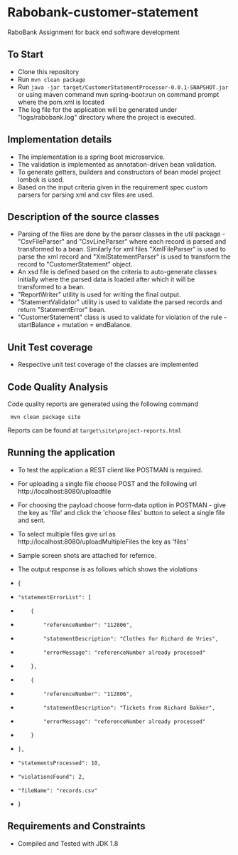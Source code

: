 # Rabobank-customer-statement
RaboBank Assignment for back end software development

## To Start

  * Clone this repository
  * Run `mvn clean package`
  * Run `java -jar target/CustomerStatementProcessor-0.0.1-SNAPSHOT.jar` or using maven command
    mvn spring-boot:run on command prompt where the pom.xml is located
  * The log file for the application will be generated under "logs/rabobank.log" directory where the project is executed.

## Implementation details

 * The implementation is a spring boot microservice.
 * The validation is implemented as annotation-driven bean validation.
 * To generate getters, builders and constructors of bean model project lombok is used.
 * Based on the input criteria given in the requirement spec custom parsers for parsing
   xml and csv files are used.
   
## Description of the source classes

 * Parsing of the files are done by the parser classes in the util package - 
   "CsvFileParser" and "CsvLineParser" where each record is parsed and transformed to a bean.
   Similarly for xml files "XmlFileParser" is used to parse the xml record and "XmlStatementParser"
   is used to transform the record to "CustomerStatement" object.
 * An xsd file is defined based on the criteria to auto-generate classes initially where the parsed
   data is loaded after which it will be transformed to a bean.
 * "ReportWriter" utility is used for writing the final output.
 * "StatementValidator" utility is used to validate the parsed records and return "StatementError" bean.   
 * "CustomerStatement" class is used to validate for violation of the rule - startBalance + mutation = endBalance.
 
## Unit Test coverage

 * Respective unit test coverage of the classes are implemented
 
## Code Quality Analysis
 
  Code quality reports are generated using the following command

  ````
   mvn clean package site
  ````
  Reports can be found at  `target\site\project-reports.html`
  
## Running the application

   * To test the application a REST client like POSTMAN is required.
   
   * For uploading a single file choose POST and the following url http://localhost:8080/uploadfile
   * For choosing the payload choose form-data option in POSTMAN - give the key as 'file' and 
     click the 'choose files' button to select a single file and sent.
   * To select multiple files give url as http://localhost:8080/uploadMultipleFiles the key as 'files'   
   * Sample screen shots are attached for refernce.
   * The output response is as follows which shows the violations
   *  {
   *     "statementErrorList": [
   *         {
   *             "referenceNumber": "112806",
   *             "statementDescription": "Clothes for Richard de Vries",
   *             "errorMessage": "referenceNumber already processed"
   *         },
   *         {
   *             "referenceNumber": "112806",
   *             "statementDescription": "Tickets from Richard Bakker",
   *             "errorMessage": "referenceNumber already processed"
   *         }
   *     ],
   *     "statementsProcessed": 10,
   *     "violationsFound": 2,
   *     "fileName": "records.csv"
   * }
      
  
  
## Requirements and Constraints
   
   * Compiled and Tested with JDK 1.8
   
  